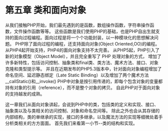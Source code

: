 # 第五章 类和面向对象

从我们接触PHP开始，我们最先遇到的是函数，数组操作函数，字符串操作函数，文件操作函数等等。
这些函数是我们使用PHP的基础，也是PHP自出生就支持的面向过程编程。面向过程是将一个个功能封装，以一种模块化的思想解决问题。
PHP除了面向过程的编程，还支持面向对象(Object Oriented,OO)的编程。从PHP4起开始支持，PHP4的面向对象支持不太完善。
从PHP5起，PHP引入了新的对象模型（Object Model），并且完全重写了 PHP 处理对象的方式，
增加了许多新特性，包括访问控制、抽象类和final类、类方法、魔术方法、接口、对象克隆和类型提示等。
并且在近期发布的PHP5.3版本中，针对面向对象编程增加了命名空间、延迟静态绑定（Late Static Binding）以及增加了两个魔术方法__callStatic()和__invoke()
PHP中对象是按引用传递的，即每个包含对象的变量都持有对象的引用（reference），而不是整个对象的拷贝。
自此PHP对于面向对象的支持越发的成熟。

这一章我们从面向对象讲起，会说到PHP中的类，包括类的定义和实现、接口、抽象类以及与类相关的访问控制、对象和命名空间等。
除此之外也会从其存储的内部结构，类的单继承的实现，接口的多继承，以及魔法方法的实现等细微处着手分析类相关的方方面面。
首先我们来看第一小节--类的结构和实现。
